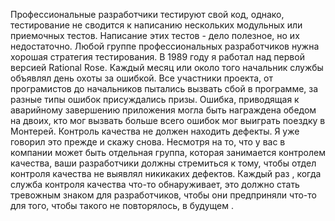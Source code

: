 Профессиональные разработчики тестируют свой код, однако, тестирование не сводится к написанию нескольких модульных или приемочных тестов. Написание этих тестов - дело полезное, но их недостаточно. Любой группе профессиональных разработчиков нужна хорошая стратегия тестирования. В 1989 году я работал над первой версией Rational Rose. Каждый месяц или около того начальник  службы объявлял день охоты за ошибкой. Все участники проекта, от програмистов до начальников пытались вызвать сбой в программе, за разные типы ошибок присуждались призы. Ошибка, приводящая к аварийному завершению приложения могла быть награждена обедом на двоих, кто мог вызвать больше всего ошибок мог выиграть поездку в Монтерей. Контроль качества не должен находить дефекты. Я уже говорил это прежде и скажу снова. Несмотря на то, что у вас в компании может быть отдельная группа, которая занимается контролем качества, ваши разработчики должны стремиться к тому, чтобы отдел контроля качества не выявлял никикаких дефектов. Каждый раз , когда служба контроля качества что-то обнаруживает, это должно стать тревожным знаком для разработчиков, чтобы они предприняли что-то для того, чтобы такого не повторялось, в будущем . 